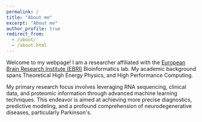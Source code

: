 ```yaml
---
permalink: /
title: "About me"
excerpt: "About me"
author_profile: true
redirect_from: 
  - /about/
  - /about.html
---
```


Welcome to my webpage! I am a researcher affiliated with the  [European Brain Research Institute (EBRI)](https://www.ebri.it/) Bioinformatics lab. My academic background spans Theoretical High Energy Physics, and High Performance Computing. 

My primary research focus involves leveraging RNA sequencing, clinical data, and proteomic information through advanced machine learning techniques. This endeavor is aimed at achieving more precise diagnostics, predictive modeling, and a profound comprehension of neurodegenerative diseases, particularly Parkinson's.
